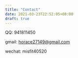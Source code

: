 ```yaml
---
title: "Contact"
date: 2021-03-23T22:52:05+08:00
draft: true
---
```


QQ:  941811450

gmail: horace27149@gmail.com

wechat: misfit40520

